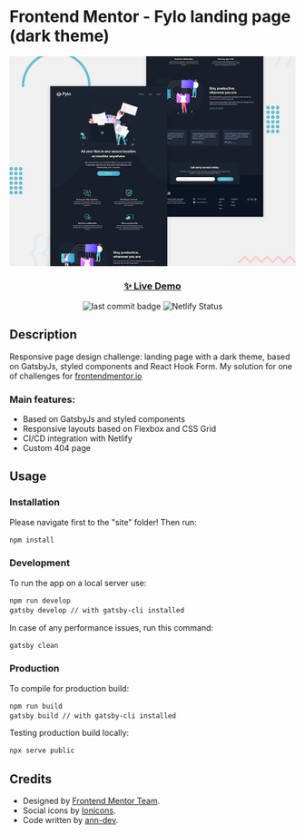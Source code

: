 # Frontend Mentor - Fylo landing page (dark theme)

![Design preview for the Fylo landing page with dark theme and features grid challenge](./preview.jpg)

<h3 align="center"><a href="https://fylo-landing-page-dark.netlify.app/" target="_blank">✨ Live Demo</a></h3>

<p align="center">
  <img alt="last commit badge" src="https://img.shields.io/github/last-commit/ann-dev/fem-fylo-landing-page?style=flat-square">
  <img alt="Netlify Status" src="https://api.netlify.com/api/v1/badges/f19cc58c-2afc-48bc-9b72-ed8d51c88a84/deploy-status" />
</p>

## Description

<p>Responsive page design challenge: landing page with a dark theme, based on GatsbyJs, styled components and React Hook Form. My solution for one of challenges for <a href="https://www.frontendmentor.io/profile/ann-dev">frontendmentor.io</a>
</p>

<h3>Main features:</h3>
<ul>
    <li>Based on GatsbyJs and styled components<br /></li>
    <li>Responsive layouts based on Flexbox and CSS Grid</li>
    <li>CI/CD integration with Netlify</li>
    <li>Custom 404 page</li>
</ul>

## Usage

### Installation

Please navigate first to the "site" folder! Then run:

```sh
npm install
```

### Development

To run the app on a local server use:

```sh
npm run develop
gatsby develop // with gatsby-cli installed
```

In case of any performance issues, run this command:

```sh
gatsby clean
```

### Production

To compile for production build:

```sh
npm run build
gatsby build // with gatsby-cli installed
```

Testing production build locally:
```sh
npx serve public
```

## Credits

* Designed by [Frontend Mentor Team](https://www.frontendmentor.io/).
* Social icons by [Ionicons](https://ionicons.com/).
* Code written by [ann-dev](https://github.com/ann-dev).
